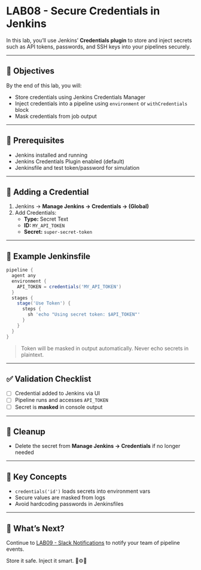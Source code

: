 # LAB08 - Secure Credentials in Jenkins

In this lab, you’ll use Jenkins’ **Credentials plugin** to store and inject secrets such as API tokens, passwords, and SSH keys into your pipelines securely.

---

## 🎯 Objectives

By the end of this lab, you will:
- Store credentials using Jenkins Credentials Manager
- Inject credentials into a pipeline using `environment` or `withCredentials` block
- Mask credentials from job output

---

## 🧰 Prerequisites

- Jenkins installed and running
- Jenkins Credentials Plugin enabled (default)
- Jenkinsfile and test token/password for simulation

---

## 🚀 Adding a Credential

1. Jenkins → **Manage Jenkins → Credentials → (Global)**
2. Add Credentials:
   - **Type:** Secret Text
   - **ID:** `MY_API_TOKEN`
   - **Secret:** `super-secret-token`

---

## 📄 Example Jenkinsfile
```groovy
pipeline {
  agent any
  environment {
    API_TOKEN = credentials('MY_API_TOKEN')
  }
  stages {
    stage('Use Token') {
      steps {
        sh 'echo "Using secret token: $API_TOKEN"'
      }
    }
  }
}
```
> Token will be masked in output automatically. Never echo secrets in plaintext.

---

## ✅ Validation Checklist

- [ ] Credential added to Jenkins via UI
- [ ] Pipeline runs and accesses `API_TOKEN`
- [ ] Secret is **masked** in console output

---

## 🧹 Cleanup
- Delete the secret from **Manage Jenkins → Credentials** if no longer needed

---

## 🧠 Key Concepts

- `credentials('id')` loads secrets into environment vars
- Secure values are masked from logs
- Avoid hardcoding passwords in Jenkinsfiles

---

## 🔁 What’s Next?
Continue to [LAB09 - Slack Notifications](../LAB09-Slack-Notifications/) to notify your team of pipeline events.

Store it safe. Inject it smart. 🔐⚙️📣

